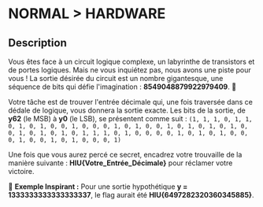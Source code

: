 # NORMAL > HARDWARE
## Description
Vous êtes face à un circuit logique complexe, un labyrinthe de transistors et de portes logiques. Mais ne vous inquiétez pas, nous avons une piste pour vous ! La sortie désirée du circuit est un nombre gigantesque, une séquence de bits qui défie l'imagination : **8549048879922979409**. 🤯

Votre tâche est de trouver l'entrée décimale qui, une fois traversée dans ce dédale de logique, vous donnera la sortie exacte. Les bits de la sortie, de **y62** (le MSB) à **y0** (le LSB), se présentent comme suit : `(1, 1, 1, 0, 1, 1, 0, 1, 0, 1, 0, 0, 1, 0, 0, 0, 1, 0, 1, 0, 0, 1, 0, 1, 0, 1, 0, 1, 0, 0, 1, 0, 1, 0, 1, 0, 1, 1, 1, 0, 1, 0, 0, 0, 0, 1, 0, 1, 0, 1, 0, 0, 0, 1, 0, 0, 1, 0, 1, 0, 0, 0, 1)`


Une fois que vous aurez percé ce secret, encadrez votre trouvaille de la manière suivante : **HIU{Votre_Entrée_Décimale}** pour réclamer votre victoire.

🌟 **Exemple Inspirant :** Pour une sortie hypothétique **y = 1333333333333333337**, le flag aurait été **HIU{6497282320360345885}**.